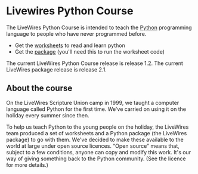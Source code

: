 # Livewires Python Course #

The LiveWires Python Course is intended to teach the [Python](http://www.python.org/) programming language to people who have never programmed before.

* Get the [worksheets](sheets/) to read and learn python
* Get the [package](module/) (you'll need this to run the worksheet code)

The current LiveWires Python Course release is release 1.2. The current LiveWires package release is release 2.1.

## About the course ##

On the LiveWires Scripture Union camp in 1999, we taught a computer language called Python for the first time. We've carried on using it on the holiday every summer since then.

To help us teach Python to the young people on the holiday, the LiveWires team produced a set of worksheets and a Python package (the LiveWires package) to go with them. We've decided to make these available to the world at large under open source licences. “Open source” means that, subject to a few conditions, anyone can copy and modify this work. It's our way of giving something back to the Python community. (See the licence for more details.)


